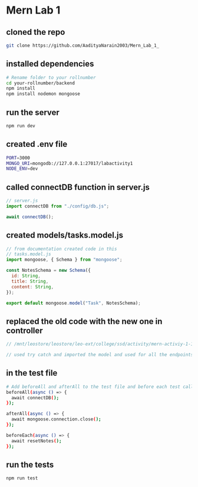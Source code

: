 # Mern Lab 1

## cloned the repo

```bash
git clone https://github.com/AadityaNarain2003/Mern_Lab_1_
```

## installed dependencies

```bash
# Rename folder to your rollnumber
cd your-rollnumber/backend
npm install
npm install nodemon mongoose
```

## run the server

```bash
npm run dev
```

## created .env file

```bash
PORT=3000
MONGO_URI=mongodb://127.0.0.1:27017/labactivity1
NODE_ENV=dev
```

## called connectDB function in server.js

```javascript
// server.js
import connectDB from "./config/db.js";

await connectDB();
```

## created models/tasks.model.js

```javascript
// from documentation created code in this
// tasks.model.js
import mongoose, { Schema } from "mongoose";

const NotesSchema = new Schema({
  id: String,
  title: String,
  content: String,
});

export default mongoose.model("Task", NotesSchema);
```

## replaced the old code with the new one in controller

```javascript
// /mnt/leostore/leostore/leo-ext/college/ssd/activity/mern-activiy-1-17sep25/2025204021/backend/src/controller/notesController.js

// used try catch and imported the model and used for all the endpoints including the extra endpoint(to get the number of notes)
```

## in the test file

```bash
# Add beforeAll and afterAll to the test file and before each test call the resetNotes function
beforeAll(async () => {
  await connectDB();
});

afterAll(async () => {
  await mongoose.connection.close();
});

beforeEach(async () => {
  await resetNotes();
});
```

## run the tests

```bash
npm run test
```
